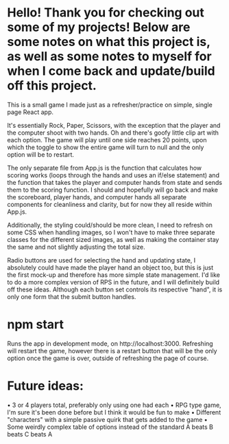 # Hello! Thank you for checking out some of my projects! Below are some notes on what this project is, as well as some notes to myself for when I come back and update/build off this project. 

This is a small game I made just as a refresher/practice on simple, single page React app. 

It's essentially Rock, Paper, Scissors, with the exception that the player and the computer shoot with two hands. Oh and there's goofy little clip art with each option. The game will play until one side reaches 20 points, upon which the toggle to show the entire game will turn to null and the only option will be to restart.

The only separate file from App.js is the function that calculates how scoring works (loops through the hands and uses an if/else statement) and the function that takes the player and computer hands from state and sends them to the scoring function. I should and hopefully will go back and make the scoreboard, player hands, and computer hands all separate components for cleanliness and clarity, but for now they all reside within App.js.

Additionally, the styling could/should be more clean, I need to refresh on some CSS when handling images, so I won't have to make three separate classes for the different sized images, as well as making the container stay the same and not slightly adjusting the total size. 

Radio buttons are used for selecting the hand and updating state, I absolutely could have made the player hand an object too, but this is just the first mock-up and therefore has more simple state management. I'd like to do a more complex version of RPS in the future, and I will definitely build off these ideas. Although each button set controls its respective "hand", it is only one form that the submit button handles. 

# npm start 
Runs the app in development mode, on http://localhost:3000. Refreshing will restart the game, however there is a restart button that will be the only option once the game is over, outside of refreshing the page of course.

# Future ideas:
• 3 or 4 players total, preferably only using one had each
• RPG type game, I'm sure it's been done before but I think it would be fun to make 
• Different "characters" with a simple passive quirk that gets added to the game
• Some weirdly complex table of options instead of the standard A beats B beats C beats A

